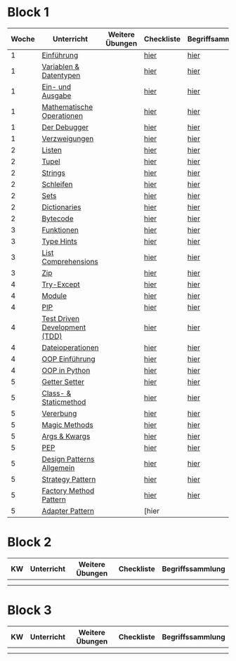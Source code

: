 # Block 1

| Woche | Unterricht                                                          | Weitere Übungen | Checkliste                                               | Begriffsammlung                                        |
|-------|---------------------------------------------------------------------|-----------------|----------------------------------------------------------|--------------------------------------------------------|
| 1     | [Einführung](python_grundlagen/python_grundlagen/python_grundlagen.md)                |                 | [hier](python_grundlagen/python_grundlagen/checklist.md) | [hier](python_grundlagen/python_grundlagen/Begriffe.md) |
| 1     | [Variablen & Datentypen](python_grundlagen/variables_types/variablen_datentypen.md) |                 | [hier](python_grundlagen/variables_types/checklist.md)   | [hier](python_grundlagen/variables_types/Begriffe.md)  |
| 1     | [Ein- und Ausgabe](python_grundlagen/input_output/input_output.md)               |                 | [hier](python_grundlagen/input_output/checklist.md)      | [hier](python_grundlagen/input_output/Begriffe.md)     |
| 1     | [Mathematische Operationen](python_grundlagen/math_operations/math_operations.md)   |                 | [hier](python_grundlagen/math_operations/checklist.md)   | [hier](python_grundlagen/math_operations/Begriffe.md)  |
| 1     | [Der Debugger](python_grundlagen/debugging/debugging.md)                      |                 | [hier](python_grundlagen/debugging/checklist.md)         | [hier](python_grundlagen/debugging/Begriffe.md)        |
| 1     | [Verzweigungen](python_grundlagen/if_elif_else/if_elif_else.md)                  |                 | [hier](python_grundlagen/if_elif_else/checklist.md)      | [hier](python_grundlagen/if_elif_else/Begriffe.md)     |
| 2     | [Listen](python_grundlagen/lists/lists.md)                                |                 | [hier](python_grundlagen/lists/checklist.md)            | [hier](python_grundlagen/lists/Begriffe.md)            |
| 2     | [Tupel](python_grundlagen/tupel/tupel.md)                                 |                 | [hier](python_grundlagen/tupel/checklist.md)             | [hier](python_grundlagen/tupel/Begriffe.md)            |
| 2     | [Strings](python_grundlagen/strings/strings.md)                             |                 | [hier](python_grundlagen/strings/checklist.md)           | [hier](python_grundlagen/strings/Begriffe.md)          |
| 2     | [Schleifen](python_grundlagen/loops/loops.md)                             |                 | [hier](python_grundlagen/loops/checklist.md)             | [hier](python_grundlagen/loops/Begriffe.md)            |
| 2     | [Sets](python_grundlagen/sets/sets.md)                                   |                 | [hier](python_grundlagen/sets/checklist.md)              | [hier](python_grundlagen/sets/Begriffe.md)             |
| 2     | [Dictionaries](python_grundlagen/dictionaries/dictionaries.md)                   |                 | [hier](python_grundlagen/dictionaries/checklist.md)      | [hier](python_grundlagen/dictionaries/Begriffe.md)     |
| 2     | [Bytecode](python_grundlagen/bytecode/bytecode.md)                           |                 | [hier](python_grundlagen/bytecode/checklist.md)          | [hier](python_grundlagen/bytecode/Begriffe.md)         |
| 3     | [Funktionen](python_grundlagen/functions/functions.md)                        |                 | [hier](python_grundlagen/functions/checklist.md)         | [hier](python_grundlagen/functions/Begriffe.md)        |
| 3     | [Type Hints](python_grundlagen/type_hints/type_hints.md)                       |                 | [hier](python_grundlagen/type_hints/checklist.md)        | [hier](python_grundlagen/type_hints/Begriffe.md)       |
| 3     | [List Comprehensions](python_grundlagen/list_comp/list_comp.md)               |                 | [hier](python_grundlagen/list_comp/checklist.md)         | [hier](python_grundlagen/list_comp/Begriffe.md)        |
| 3     | [Zip](python_grundlagen/zip/zip.md)                                     |                 | [hier](python_grundlagen/zip/checklist.md)               | [hier](python_grundlagen/zip/Begriffe.md)              |
| 4     | [Try-Except](python_grundlagen/Woche%204-5/01_try_except.md)                   |                 | [hier](python_grundlagen/Woche%204-5/01_try_except.md#checkliste) | [hier](python_grundlagen/Woche%204-5/01_try_except.md#begriffsammlung) |
| 4     | [Module](python_grundlagen/Woche%204-5/02_module.md)                          |                 | [hier](python_grundlagen/Woche%204-5/02_module.md#checkliste)   | [hier](python_grundlagen/Woche%204-5/02_module.md#begriffsammlung)  |
| 4     | [PIP](python_grundlagen/Woche%204-5/03_pip.md)                              |                 | [hier](python_grundlagen/Woche%204-5/03_pip.md#checkliste)      | [hier](python_grundlagen/Woche%204-5/03_pip.md#begriffsammlung) |
| 4     | [Test Driven Development (TDD)](python_grundlagen/Woche%204-5/04_tdd.md)        |                 | [hier](python_grundlagen/Woche%204-5/04_tdd.md#checkliste)      | [hier](python_grundlagen/Woche%204-5/04_tdd.md#begriffsammlung) |
| 4     | [Dateioperationen](python_grundlagen/Woche%204-5/05_dateioperationen.md)      |                 | [hier](python_grundlagen/Woche%204-5/05_dateioperationen.md#checkliste) | [hier](python_grundlagen/Woche%204-5/05_dateioperationen.md#begriffsammlung) |
| 4     | [OOP Einführung](python_grundlagen/Woche%204-5/06_oop_einführung.md)           |                 | [hier](python_grundlagen/Woche%204-5/06_oop_einführung.md#checkliste) | [hier](python_grundlagen/Woche%204-5/06_oop_einführung.md#begriffsammlung) |
| 4     | [OOP in Python](python_grundlagen/Woche%204-5/07_oop_python.md)                   |                 | [hier](python_grundlagen/Woche%204-5/07_oop_python.md#checkliste) | [hier](python_grundlagen/Woche%204-5/07_oop_python.md#begriffsammlung) |
| 5     | [Getter Setter](python_grundlagen/Woche%204-5/08_getter_setter.md)            |                 | [hier](python_grundlagen/Woche%204-5/08_getter_setter.md#checkliste) | [hier](python_grundlagen/Woche%204-5/08_getter_setter.md#begriffsammlung) |
| 5     | [Class- & Staticmethod](python_grundlagen/Woche%204-5/09_class_staticmethod.md) |                 | [hier](python_grundlagen/Woche%204-5/09_class_staticmethod.md#checkliste) | [hier](python_grundlagen/Woche%204-5/09_class_staticmethod.md#begriffsammlung) |
| 5     | [Vererbung](python_grundlagen/Woche%204-5/10_vererbung.md)                    |                 | [hier](python_grundlagen/Woche%204-5/10_vererbung.md#checkliste)   | [hier](python_grundlagen/Woche%204-5/10_vererbung.md#begriffsammlung)  |
| 5     | [Magic Methods](python_grundlagen/Woche%204-5/11_magic_methods.md)            |                 | [hier](python_grundlagen/Woche%204-5/11_magic_methods.md#checkliste) | [hier](python_grundlagen/Woche%204-5/11_magic_methods.md#begriffsammlung) |
| 5     | [Args & Kwargs](python_grundlagen/Woche%204-5/12_args_kwargs.md)                |                 | [hier](python_grundlagen/Woche%204-5/12_args_kwargs.md#checkliste)   | [hier](python_grundlagen/Woche%204-5/12_args_kwargs.md#begriffsammlung)  |
| 5     | [PEP](python_grundlagen/Woche%204-5/13_pep.md)                              |                 | [hier](python_grundlagen/Woche%204-5/13_pep.md#checkliste)      | [hier](python_grundlagen/Woche%204-5/13_pep.md#begriffsammlung) |
| 5     | [Design Patterns Allgemein](python_grundlagen/Woche%204-5/14_design_patterns.md)       |                 | [hier](python_grundlagen/Woche%204-5/14_design_patterns.md#checkliste) | [hier](python_grundlagen/Woche%204-5/14_design_patterns.md#begriffsammlung) |
| 5     | [Strategy Pattern](python_grundlagen/Woche%204-5/14_x1_strategy.md)              |                 | [hier](python_grundlagen/Woche%204-5/14_x1_strategy.md#checkliste)   | [hier](python_grundlagen/Woche%204-5/14_x1_strategy.md#begriffsammlung)  |
| 5     | [Factory Method Pattern](python_grundlagen/Woche%204-5/14_x2_factory_method.md) |                 | [hier](python_grundlagen/Woche%204-5/14_x2_factory_method.md#checkliste) | [hier](python_grundlagen/Woche%204-5/14_x2_factory_method.md#begriffsammlung) |
| 5     | [Adapter Pattern](python_grundlagen/Woche%204-5/14_x3_adapter.md)               |                 | [hier


# Block 2

| KW  | Unterricht | Weitere Übungen | Checkliste | Begriffssammlung |
|-----|------------|-----------------|------------|------------------|
|     |            |                 |            |                  |
|     |            |                 |            |                  |

# Block 3

| KW  | Unterricht | Weitere Übungen | Checkliste | Begriffssammlung |
|-----|------------|-----------------|------------|------------------|
|     |            |                 |            |                  |
|     |            |                 |            |                  |


